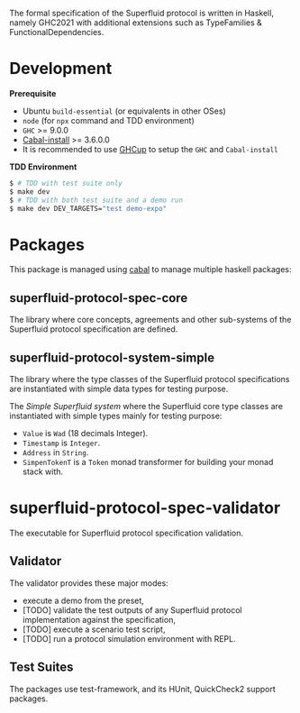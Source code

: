 The formal specification of the Superfluid protocol is written in Haskell, namely GHC2021 with additional extensions
such as TypeFamilies & FunctionalDependencies.

# Development

**Prerequisite**

-   Ubuntu `build-essential` (or equivalents in other OSes)
-   `node` (for `npx` command and TDD environment)
-   `GHC` >= 9.0.0
-   [Cabal-install](https://www.haskell.org/cabal/download.html) >= 3.6.0.0
-   It is recommended to use [GHCup](https://www.haskell.org/ghcup/) to setup the `GHC` and `Cabal-install`

**TDD Environment**

```bash
$ # TDD with test suite only
$ make dev
$ # TDD with both test suite and a demo run
$ make dev DEV_TARGETS="test demo-expo"
```

# Packages

This package is managed using [cabal](https://www.haskell.org/cabal/) to manage multiple haskell packages:

## superfluid-protocol-spec-core

The library where core concepts, agreements and other sub-systems of the Superfluid protocol specification are defined.

## superfluid-protocol-system-simple

The library where the type classes of the Superfluid protocol specifications are instantiated with simple data types for
testing purpose.

The _Simple Superfluid system_ where the Superfluid core type classes are instantiated with simple types mainly for
testing purpose:

-   `Value` is `Wad` (18 decimals Integer).
-   `Timestamp` is `Integer`.
-   `Address` in `String`.
-   `SimpenTokenT` is a `Token` monad transformer for building your monad stack with.

# superfluid-protocol-spec-validator

The executable for Superfluid protocol specification validation.

## Validator

The validator provides these major modes:

-   execute a demo from the preset,
-   [TODO] validate the test outputs of any Superfluid protocol implementation against the specification,
-   [TODO] execute a scenario test script,
-   [TODO] run a protocol simulation environment with REPL.

## Test Suites

The packages use test-framework, and its HUnit, QuickCheck2 support packages.
